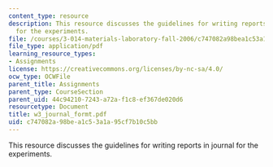 ```yaml
---
content_type: resource
description: This resource discusses the guidelines for writing reports in journal
  for the experiments.
file: /courses/3-014-materials-laboratory-fall-2006/c747082a98bea1c53a1a95cf7b10c5bb_w3_journal_formt.pdf
file_type: application/pdf
learning_resource_types:
- Assignments
license: https://creativecommons.org/licenses/by-nc-sa/4.0/
ocw_type: OCWFile
parent_title: Assignments
parent_type: CourseSection
parent_uid: 44c94210-7243-a72a-f1c8-ef367de020d6
resourcetype: Document
title: w3_journal_formt.pdf
uid: c747082a-98be-a1c5-3a1a-95cf7b10c5bb
---
```

This resource discusses the guidelines for writing reports in journal for the experiments.